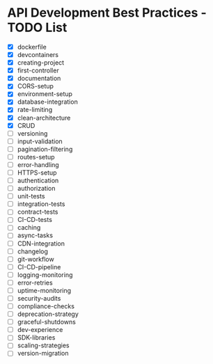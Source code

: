 # API Development Best Practices - TODO List

- [x] dockerfile
- [x] devcontainers
- [x] creating-project
- [x] first-controller
- [x] documentation
- [x] CORS-setup
- [x] environment-setup
- [x] database-integration
- [x] rate-limiting
- [x] clean-architecture
- [x] CRUD
- [ ] versioning
- [ ] input-validation
- [ ] pagination-filtering
- [ ] routes-setup
- [ ] error-handling
- [ ] HTTPS-setup
- [ ] authentication
- [ ] authorization
- [ ] unit-tests
- [ ] integration-tests
- [ ] contract-tests
- [ ] CI-CD-tests
- [ ] caching
- [ ] async-tasks
- [ ] CDN-integration
- [ ] changelog
- [ ] git-workflow
- [ ] CI-CD-pipeline
- [ ] logging-monitoring
- [ ] error-retries
- [ ] uptime-monitoring
- [ ] security-audits
- [ ] compliance-checks
- [ ] deprecation-strategy
- [ ] graceful-shutdowns
- [ ] dev-experience
- [ ] SDK-libraries
- [ ] scaling-strategies
- [ ] version-migration
